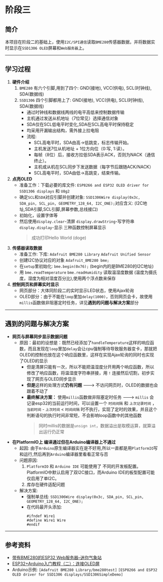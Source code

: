 # 阶段三

## 简介

本项目在阶段二的基础上，使用`I2C/SPI通信`读取`BME280`传感器数据，并将数据实时显示在`SSD1306 OLED`屏幕和`Web服务器`上。

---

## 学习过程
1. **硬件介绍**
   1. `BME280` 有六个引脚,用到了四个: GND(接地),  VCC(供电), SCL(时钟线), SDA(数据线)
   2. `SSD1306` 四个引脚都用上了: GND(接地),  VCC(供电), SCL(时钟线), SDA(数据线)
      * 通过时钟线和数据线两线的电平高低来控制数据传输
      * 主机通过发送从机地址（7位常见）选择通信对象
      * SDA仅在SCL低电平时变化,SDA在SCL高电平时保持稳定
      * 均采用开漏输出结构，需外接上拉电阻
      * 流程: 
        * SCL高电平时，SDA由高→低跳变，标志传输开始。
        * 主机发送7位从机地址 + 1位方向位（0:写, 1:读）。
        * 每帧（8位）后，接收方拉低SDA表示ACK，否则为NACK（通信终止）。
        * 主机或从机在SCL同步下发送数据（每字节后跟随ACK/NACK）
        * SCL高电平时，SDA由低→高跳变，结束传输。
2. **点亮OLED**
   * 准备工作：下载必要的库文件: `ESP8266 and ESP32 OLED driver for SSD1306 displays` 和 `U8g2`
   * 确定`SCL`和`SDA`对应引脚并创建对象: `SSD1306Wire display(0x3c, SDA_pin, SCL_pin, GEOMETRY_128_64, I2C_ONE);`对应含义: (I2C地址,SDA引脚,SCL引脚,屏幕参数,总线接口)
   * 初始化，设置字体等
   * 然后使用`display.clear`-清屏 `display.drawString`-写字符串 `display.display`-显示 三种函数控制屏幕显示
      >成功打印Hello World (doge)
3. **传感器读取数据**
   * 准备工作: 下库: `Adafruit BME280 Library` `Adafruit Unified Sensor`
   * 创建I2C协议对应的对象 `Adafruit_BME280 bme;`
   * 在`setup`里初始化: `bme.begin(0x76);` (begin内的是BME280的I2C地址)
   * 用 `bme.readTemperature` `bme.readHumidity` 读取温湿度数据 (温度为摄氏度，湿度为相对湿度百分比),使用两个浮点数来保存
4. **控制网页和屏幕实时显示**
   * 网页部分：大体同阶段二的实时显示LED状态，使用Ajax轮询
   * OLED部分：由于不能在`loop`里加`delay(1000)`，否则网页会卡，故使用`millis`函数做非阻塞定时任务，详见**遇到的问题与解决方案**部分

---

## 遇到的问题与解决方案
* **网页与屏幕同步显示数据问题**
  * 原因：最初的设想是：既然已经添加了`handleTemperature`这样的响应函数，而且发现在`loop`里加`delay`会让cpu强制等待导致服务器变卡，那就把OLED的控制也放在这个响应函数里，这样在实现Ajax轮询的同时也实现了OLED的显示
    * 但是清屏只能有一次，所以不能把温湿度分开用两个响应函数，所以修改了响应函数，将温湿度字符串拼接，用 `!` 连接然后切割，初步实现了网页与OLED同步显示
    * **但是**这样的处理方式**仍有问题** ---> 不访问网页时，OLED的数据也会跟着不动了
    * **最终解决方案：** 使用`millis`函数做非阻塞定时任务 ---> `millis` 会记录esp32的当前运行时间，可以设置一个 `时间间隔` 和 `上次记录时间` ，`当前时间` - `上次时间` < `时间间隔` 时不执行，实现了定时的效果，并且这个判断语句的执行时间非常短，不会影响loop函数中的其他函数
      > 同时millis的数据是`unsign int`，数据溢出是取模运算，就算溢出运行仍正常
* **在PlatformIO上 编译通过但在Arduino编译器上不通过**
  * 起因: 由于`Arduino`原生编译器实在是不好用,所以一直都是用`PlatformIO`写和运行,然后再到`Arduino`编译器里看看正常与否
  * 问题原因: 
    1. `PlatformIO` 和 `Arduino IDE` 可能使用了 不同的开发板配置。PlatformIO中默认启用了双I2C接口，而Arduino IDE的板型配置可能仅启用了单I2C。
    2. 库存在硬件适配问题
   * 解决方案: 
     * 强制单总线: `SSD1306Wire display(0x3c, SDA_pin, SCL_pin, GEOMETRY_128_64, I2C_ONE);`
     * 在代码最开头添加: 
         ```
         #ifndef Wire1
         #define Wire1 Wire
         #endif
         ```

---

## 参考资料
* [带有BME280的ESP32 Web服务器–迷你气象站](https://www.bilibili.com/video/BV1rE41167no/?spm_id_from=333.337.search-card.all.click&vd_source=9c4a7a24a570d4b1fd3035947cdaa6c0)
* [ESP32+Arduino入门教程（二）：连接OLED屏](https://www.cnblogs.com/mingupupu/p/18818250)
* Arduino示例: `[Adafruit BME280 Library/bme280test]` `[ESP8266 and ESP32 OLED driver for SSD1306 displays/SSD1306SimpleDemo]`